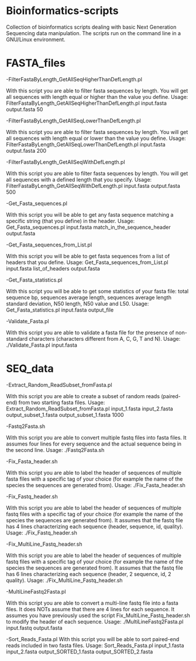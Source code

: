 # Bioinformatics-scripts

Collection of bioinformatics scripts dealing with basic Next Generation Sequencing data manipulation.
The scripts run on the command line in a GNU/Linux environment.

# FASTA_files

-FilterFastaByLength_GetAllSeqHigherThanDefLength.pl

With this script you are able to filter fasta sequences by length. You will get all sequences with length equal or higher than the value you define.
Usage: FilterFastaByLength_GetAllSeqHigherThanDefLength.pl input.fasta output.fasta 50

-FilterFastaByLength_GetAllSeqLowerThanDefLength.pl

With this script you are able to filter fasta sequences by length. You will get all sequences with length equal or lower than the value you define.
Usage: FilterFastaByLength_GetAllSeqLowerThanDefLength.pl input.fasta output.fasta 200

-FilterFastaByLength_GetAllSeqWithDefLength.pl

With this script you are able to filter fasta sequences by length. You will get all sequences with a defined length that you specify.
Usage: FilterFastaByLength_GetAllSeqWithDefLength.pl input.fasta output.fasta 500

-Get_Fasta_sequences.pl

With this script you will be able to get any fasta sequence matching a specific string (that you define) in the header.
Usage: Get_Fasta_sequences.pl   input.fasta     match_in_the_sequence_header    output.fasta

-Get_Fasta_sequences_from_List.pl

With this script you will be able to get fasta sequences from a list of headers that you define.
Usage: Get_Fasta_sequences_from_List.pl   input.fasta   list_of_headers   output.fasta

-Get_Fasta_statistics.pl

With this script you will be able to get some statistics of your fasta file: total sequence bp, sequences average length, sequences average length standard deviation, N50 length, N50 value and L50.
Usage: Get_Fasta_statistics.pl input.fasta output_file

-Validate_Fasta.pl

With this script you are able to validate a fasta file for the presence of non-standard characters (characters different from A, C, G, T and N).
Usage: ./Validate_Fasta.pl input.fasta


# SEQ_data

-Extract_Random_ReadSubset_fromFasta.pl

With this script you are able to create a subset of random reads (paired-end) from two starting fasta files.
Usage: Extract_Random_ReadSubset_fromFasta.pl   input_1.fasta   input_2.fasta    output_subset_1.fasta output_subset_1.fasta 1000

-Fastq2Fasta.sh

With this script you are able to convert multiple fastq files into fasta files. It assumes four lines for every sequence and the actual sequence being in the second line.
Usage: ./Fastq2Fasta.sh

-Fix_Fasta_header.sh

With this script you are able to label the header of sequences of multiple fasta files with a specific tag of your choice (for example the name of the species the sequences are generated from).
Usage: ./Fix_Fasta_header.sh

-Fix_Fastq_header.sh

With this script you are able to label the header of sequences of multiple fastq files with a specific tag of your choice (for example the name of the species the sequences are generated from). It assumes that the fastq file has 4 lines characterizing each sequence (header, sequence, id, quality).
Usage: ./Fix_Fastq_header.sh

-Fix_MultiLine_Fastq_header.sh

With this script you are able to label the header of sequences of multiple fastq files with a specific tag of your choice (for example the name of the species the sequences are generated from). It assumes that the fastq file has 6 lines characterizing each sequence (header, 2 sequence, id, 2 quality).
Usage: ./Fix_MultiLine_Fastq_header.sh

-MultiLineFastq2Fasta.pl

With this script you are able to convert a multi-line fastq file into a fasta files. It does NOTs assume that there are 4 lines for each sequence. It assumes you have previously used the script Fix_MultiLine_Fastq_header.sh to modify the header of each sequence.
Usage: ./MultiLineFastq2Fasta.pl input.fastq output.fasta

-Sort_Reads_Fasta.pl
With this script you will be able to sort paired-end reads included in two fasta files.
Usage: Sort_Reads_Fasta.pl   input_1.fasta  input_2.fasta    output_SORTED_1.fasta output_SORTED_2.fasta

